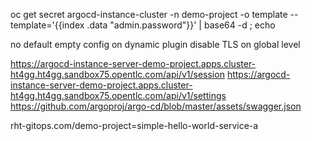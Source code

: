 oc get secret argocd-instance-cluster -n demo-project -o template --template='{{index .data "admin.password"}}' | base64 -d ; echo

no default empty config on dynamic plugin
disable TLS on global level


https://argocd-instance-server-demo-project.apps.cluster-ht4gg.ht4gg.sandbox75.opentlc.com/api/v1/session
https://argocd-instance-server-demo-project.apps.cluster-ht4gg.ht4gg.sandbox75.opentlc.com/api/v1/settings
https://github.com/argoproj/argo-cd/blob/master/assets/swagger.json



rht-gitops.com/demo-project=simple-hello-world-service-a